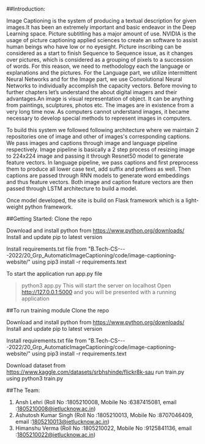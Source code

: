 ##Introduction:

Image Captioning is the system of producing a textual description for given images.It has been an extremely important and basic endeavor in the 
Deep Learning space. Picture subtitling has a major amount of use. NVIDIA is the usage of picture captioning applied sciences to create an software to assist human beings who have low or no eyesight.
Picture inscribing can be considered as a start to finish Sequence to Sequence issue, as it changes over pictures, which is considered as a grouping of pixels to a succession of words. For this reason, we need to methodology each the 
language or explanations and the pictures. For the Language part, we utilize intermittent Neural Networks and for the Image part, we use Convolutional Neural Networks to individually accomplish the capacity vectors.
Before moving to further chapters let’s understand the about digital imagers and their advantages.An image is visual representation of object. It can be anything from paintings, sculptures, photos etc. The images are in existence from a very 
long time now. As computers cannot understand images, it became necessary to develop special methods to represent images in computers.


To build this system we followed following architecture where we maintain 2 repositories one of image and other of images's corresponding captions.
We pass images and captions through image and language pipeline respectively. Image pipeline is basically a 2 step process of resizing image to 224x224 
image and passing it through Resnet50 model to generate feature vectors.
In language pipeline, we pass captions and first preprocess them to produce all lower case text, add suffix and prefixes as well. Then captions are passed through
RNN models to generate word embeddings and thus feature vectors.
Both image and caption feature vectors are then passed through LSTM architecture to build a model.

Once model developed, the site is build on Flask framework which is a light-weight python framework.



##Getting Started:
Clone the repo

Download and install python from https://www.python.org/downloads/
Install and update pip to latest version

Install requirements.txt file from "B.Tech-CS----2022/20_Grp_AutomaticImageCaptioning/code/image-captioning-website/" using 
pip3 install -r requirements.text

To start the application run app.py file
>python3 app.py
This will start the server on localhost
Open http://127.0.0.1:5000 and you will be presented with a running application



##To run training module
Clone the repo

Download and install python from https://www.python.org/downloads/
Install and update pip to latest version

Install requirements.txt file from "B.Tech-CS----2022/20_Grp_AutomaticImageCaptioning/code/image-captioning-website/" using 
pip3 install -r requirements.text

Download dataset from https://www.kaggle.com/datasets/srbhshinde/flickr8k-sau
run train.py using 
python3 train.py


##The Team:
1. Ansh Lehri (Roll No :1805210008, Mobile No :6387415081, email :1805210008@ietlucknow.ac.in)
2. Ashutosh Kumar Singh (Roll No :1805210013, Mobile No :8707046409, email :1805210013@ietlucknow.ac.in)
3. Himanshu Verma (Roll No :1805210022, Mobile No :9125841136, email :1805210022@ietlucknow.ac.in)

